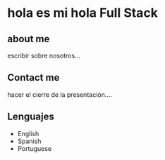 # hola es mi hola Full Stack                                                                                                             
## about me
escribir sobre nosotros...

## Contact me
hacer el cierre de la presentación....

## Lenguajes
- English
- Spanish
- Portuguese
